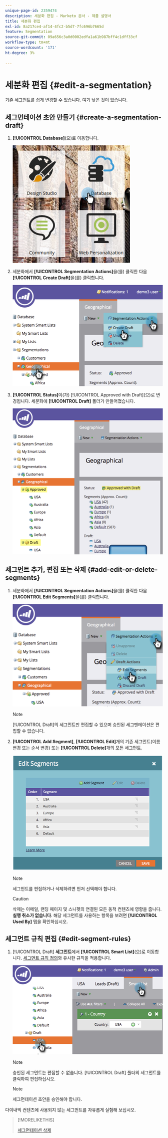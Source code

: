 ```yaml
---
unique-page-id: 2359474
description: 세분화 편집 - Marketo 문서 - 제품 설명서
title: 세분화 편집
exl-id: 8a217ce4-af14-4fc2-b5d7-7fc696b7665d
feature: Segmentation
source-git-commit: 09a656c3a0d0002edfa1a61b987bff4c1dff33cf
workflow-type: tm+mt
source-wordcount: '171'
ht-degree: 3%

---
```


# 세분화 편집 {#edit-a-segmentation}

기존 세그먼트를 쉽게 변경할 수 있습니다. 여기 낮은 것이 있습니다.

## 세그먼테이션 초안 만들기 {#create-a-segmentation-draft}

1. **[!UICONTROL Database]**(으)로 이동합니다.

   ![](assets/db.png)

1. 세분화에서 **[!UICONTROL Segmentation Actions]**&#x200B;을(를) 클릭한 다음 **[!UICONTROL Create Draft]**&#x200B;을(를) 클릭합니다.

   ![](assets/two.png)

1. **[!UICONTROL Status]**&#x200B;이(가) [!UICONTROL Approved with Draft]&#x200B;(으)로 변경됩니다. 세분화에 **[!UICONTROL Draft]** 폴더가 만들어졌습니다.

   ![](assets/three.png)

## 세그먼트 추가, 편집 또는 삭제 {#add-edit-or-delete-segments}

1. 세분화에서 **[!UICONTROL Segmentation Actions]**&#x200B;을(를) 클릭한 다음 **[!UICONTROL Edit Segments]**&#x200B;을(를) 클릭합니다.

   ![](assets/four.png)

   >[!NOTE]
   >
   >[!UICONTROL Draft]의 세그먼트만 편집할 수 있으며 승인된 세그멘테이션은 편집할 수 없습니다.

1. **[!UICONTROL Add Segment]**, **[!UICONTROL Edit]**&#x200B;개의 기존 세그먼트(이름 변경 또는 순서 변경) 또는 **[!UICONTROL Delete]**&#x200B;개의 모든 세그먼트.

   ![](assets/image2014-9-16-9-3a6-3a9.png)

   >[!NOTE]
   >
   >세그먼트를 편집하거나 삭제하려면 먼저 선택해야 합니다.

   >[!CAUTION]
   >
   >삭제는 이메일, 랜딩 페이지 및 스니펫의 연결된 모든 동적 컨텐츠에 영향을 줍니다. **실행 취소가 없습니다**. 해당 세그먼트를 사용하는 항목을 보려면 **[!UICONTROL Used By]** 탭을 확인하십시오.

## 세그먼트 규칙 편집 {#edit-segment-rules}

1. [!UICONTROL Draft] **세그먼트**&#x200B;에서 **[!UICONTROL Smart List]**(으)로 이동합니다. [세그먼트 규칙 정의](/help/marketo/product-docs/personalization/segmentation-and-snippets/segmentation/define-segment-rules.md)와 유사한 규칙을 적용합니다.

   ![](assets/image2014-9-16-9-3a6-3a20.png)

   >[!NOTE]
   >
   >승인된 세그먼트는 편집할 수 없습니다. [!UICONTROL Draft] 폴더의 세그먼트를 클릭하여 편집하십시오.

   >[!NOTE]
   >
   >세그먼테이션 초안을 승인해야 합니다.

다이내믹 컨텐츠에 사용되지 않는 세그먼트를 자유롭게 실험해 보십시오.

>[!MORELIKETHIS]
>
>[세그먼테이션 삭제](/help/marketo/product-docs/personalization/segmentation-and-snippets/segmentation/delete-a-segmentation.md)
